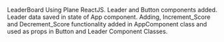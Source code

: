 LeaderBoard Using Plane ReactJS.
Leader and Button components added.
Leader data saved in state of App component.
Adding, Increment_Score and Decrement_Score functionality added in AppComponent class and used as props in Button and Leader Component Classes.
